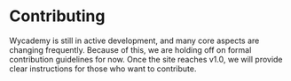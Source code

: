 # Contributing

Wycademy is still in active development, and many core aspects are
changing frequently. Because of this, we are holding off on formal
contribution guidelines for now. Once the site reaches v1.0, we will
provide clear instructions for those who want to contribute.

